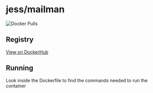 # jess/mailman

![Docker Pulls](https://img.shields.io/docker/pulls/jess/mailman)



## Registry

[View on DockerHub](https://hub.docker.com/r/jess/mailman)

## Running

Look inside the Dockerfile to find the commands needed to run the container
